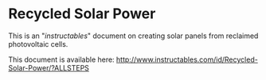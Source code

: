 Recycled Solar Power
===================================

This is an "*instructables*" document on creating solar panels from reclaimed photovoltaic cells.

This document is available here:
http://www.instructables.com/id/Recycled-Solar-Power/?ALLSTEPS
